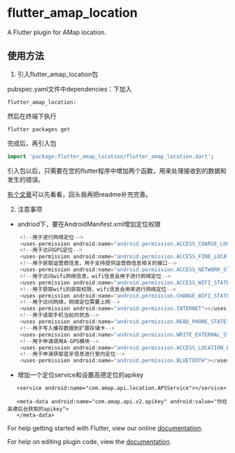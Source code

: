 # flutter_amap_location

A Flutter plugin for AMap location.

## 使用方法

1. 引入flutter_amap_location包

pubspec.yaml文件中dependencies：下加入  

```
flutter_amap_location:
```
然后在终端下执行
```
flutter packages get 
```

完成后，再引入包
```dart
import 'package:flutter_amap_location/flutter_amap_location.dart';
```


引入包以后，只需要在您的flutter程序中增加两个函数，用来处理接收到的数据和发生的错误。

[有个文章](https://juejin.im/post/5b58123951882563522b5e7c)可以先看看，回头我再把readme补充完善。

2. 注意事项
- andriod下，要在AndroidManifest.xml增加定位权限
```java
    <!--用于进行网络定位-->
    <uses-permission android:name="android.permission.ACCESS_COARSE_LOCATION"></uses-permission>
    <!--用于访问GPS定位-->
    <uses-permission android:name="android.permission.ACCESS_FINE_LOCATION"></uses-permission>
    <!--用于获取运营商信息，用于支持提供运营商信息相关的接口-->
    <uses-permission android:name="android.permission.ACCESS_NETWORK_STATE"></uses-permission>
    <!--用于访问wifi网络信息，wifi信息会用于进行网络定位-->
    <uses-permission android:name="android.permission.ACCESS_WIFI_STATE"></uses-permission>
    <!--用于获取wifi的获取权限，wifi信息会用来进行网络定位-->
    <uses-permission android:name="android.permission.CHANGE_WIFI_STATE"></uses-permission>
    <!--用于访问网络，网络定位需要上网-->
    <uses-permission android:name="android.permission.INTERNET"></uses-permission>
    <!--用于读取手机当前的状态-->
    <uses-permission android:name="android.permission.READ_PHONE_STATE"></uses-permission>
    <!--用于写入缓存数据到扩展存储卡-->
    <uses-permission android:name="android.permission.WRITE_EXTERNAL_STORAGE"></uses-permission>
    <!--用于申请调用A-GPS模块-->
    <uses-permission android:name="android.permission.ACCESS_LOCATION_EXTRA_COMMANDS"></uses-permission>
    <!--用于申请获取蓝牙信息进行室内定位-->
    <uses-permission android:name="android.permission.BLUETOOTH"></uses-permission>
```
- 增加一个定位service和设置高德定位的apikey
```
   <service android:name="com.amap.api.location.APSService"></service>

   <meta-data android:name="com.amap.api.v2.apikey" android:value="你在高德后台获取的apikey">
   </meta-data>
```

For help getting started with Flutter, view our online
[documentation](https://flutter.io/).

For help on editing plugin code, view the [documentation](https://flutter.io/platform-plugins/#edit-code).